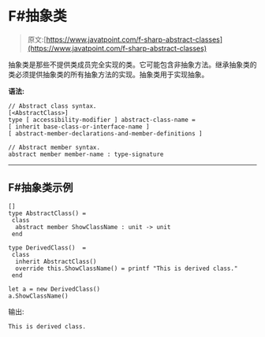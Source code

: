 # F#抽象类

> 原文:[https://www.javatpoint.com/f-sharp-abstract-classes](https://www.javatpoint.com/f-sharp-abstract-classes)

抽象类是那些不提供类成员完全实现的类。它可能包含非抽象方法。继承抽象类的类必须提供抽象类的所有抽象方法的实现。抽象类用于实现抽象。

**语法:**

```
// Abstract class syntax.
[<AbstractClass>]
type [ accessibility-modifier ] abstract-class-name =
[ inherit base-class-or-interface-name ]
[ abstract-member-declarations-and-member-definitions ]

// Abstract member syntax.
abstract member member-name : type-signature

```

* * *

## F#抽象类示例

```
[]
type AbstractClass() = 
 class
  abstract member ShowClassName : unit -> unit
 end

type DerivedClass()  = 
 class
  inherit AbstractClass()
  override this.ShowClassName() = printf "This is derived class."
 end

let a = new DerivedClass()
a.ShowClassName() 
```

输出:

```
This is derived class.

```